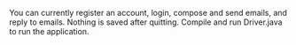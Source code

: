 You can currently register an account, login, compose and send emails, and reply to emails. Nothing is saved after quitting. Compile and run Driver.java to run the application.